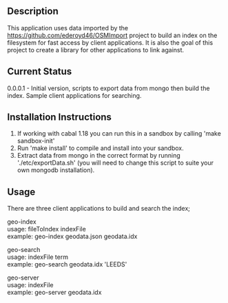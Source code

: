 Description
-----------

This application uses data imported by the https://github.com/ederoyd46/OSMImport project to build an index on the filesystem for fast access by client applications. It is also the goal of this project to create a library for other applications to link against.


Current Status
--------------

0.0.0.1 - Initial version, scripts to export data from mongo then build the index. Sample client applications for searching.

Installation Instructions
-------------------------

1. If working with cabal 1.18 you can run this in a sandbox by calling 'make sandbox-init'
2. Run 'make install' to compile and install into your sandbox.
3. Extract data from mongo in the correct format by running './etc/exportData.sh' (you will need to change this script to suite your own mongodb installation).


Usage
-----

There are three client applications to build and search the index;

geo-index<br>
usage: fileToIndex indexFile<br>
example: geo-index geodata.json geodata.idx

geo-search<br>
usage: indexFile term<br>
example: geo-search geodata.idx 'LEEDS'

geo-server<br>
usage: indexFile<br>
example: geo-server geodata.idx
